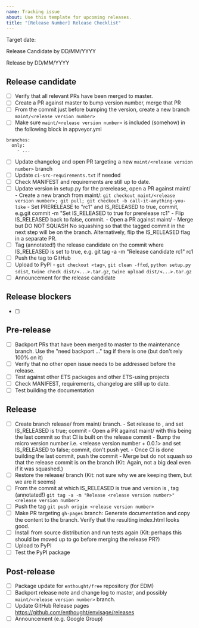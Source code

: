 ```yaml
---
name: Tracking issue
about: Use this template for upcoming releases.
title: "[Release Number] Release Checklist"
---
```


Target date:

Release Candidate by DD/MM/YYYY

Release by DD/MM/YYYY

Release candidate
-------------------
- [ ] Verify that all relevant PRs have been merged to master.
- [ ] Create a PR against master to bump version number, merge that PR
- [ ] From the commit just before bumping the version, create a new branch `maint/<release version number>`
- [ ] Make sure `maint/<release version number>` is included (somehow) in the following block in appveyor.yml 
```
branches:
  only:
    - ...
```
- [ ] Update changelog and open PR targeting a new `maint/<release version number>` branch
- [ ] Update `ci-src-requirements.txt` if needed
- [ ] Check MANIFEST and requirements are still up to date.
- [ ] Update version in setup.py for the prerelease, open a PR against maint/<release version number>
       - Create a new branch from maint/<release version number>: `git checkout maint/<release version number>; git pull; git checkout -b call-it-anything-you-like`
       - Set PRERELEASE to "rc1" and IS_RELEASED to true, commit, e.g.git commit -m "Set IS_RELEASED to true for prerelease <release version number>rc1"
       - Flip IS_RELEASED back to false, commit.
       - Open a PR against maint/<release version number>
       - Merge but DO NOT SQUASH
No squashing so that the tagged commit in the next step will be on the branch. Alternatively, flip the IS_RELEASED flag in a separate PR.
- [ ] Tag (annotated!) the release candidate on the commit where IS_RELEASED is set to true, e.g. git tag -a -m "Release candidate <release version number>rc1" <release version number>rc1 <commit-hash>
- [ ] Push the tag to GitHub
- [ ] Upload to PyPI
       - `git checkout <tag>`, `git clean -ffxd`, `python setup.py sdist`, `twine check dist/<...>.tar.gz`, `twine upload dist/<...>.tar.gz`
- [ ] Announcement for the release candidate

Release blockers
----------------
- [ ]

Pre-release
---
- [ ] Backport PRs that have been merged to master to the maintenance branch. Use the "need backport ..." tag if there is one (but don't rely 100% on it)
- [ ] Verify that no other open issue needs to be addressed before the release.
- [ ] Test against other ETS packages and other ETS-using projects
- [ ] Check MANIFEST, requirements, changelog are still up to date.
- [ ] Test building the documentation

Release
-------
- [ ] Create branch release/<release version number> from maint/<release version number> branch.
        - Set release to <release version number>, and set IS_RELEASED is true; commit
        - Open a PR against maint/<release version number> with this being the last commit so that CI is built on the release commit
        - Bump the micro version number i.e. <release version number + 0.0.1> and set IS_RELEASED to false; commit, don't push yet.
        - Once CI is done building the last commit, push the commit
        - Merge but do not squash so that the release commit is on the branch (Kit: Again, not a big deal even if it was squashed.)
- [ ] Restore the release/<release version number> branch (Kit: not sure why we are keeping them, but we are it seems)
- [ ] From the commit at which IS_RELEASED is true and version is <release version number>, tag (annotated!) `git tag -a -m "Release <release version number>" <release version number>`
- [ ] Push the tag `git push origin <release version number>`
- [ ] Make PR targeting `gh-pages` branch: Generate documentation and copy the content to the branch. Verify that the resulting index.html looks good.
- [ ] Install from source distribution and run tests again (Kit: perhaps this should be moved up to go before merging the release PR?)
- [ ] Upload to PyPI
- [ ] Test the PyPI package

Post-release
-------------
- [ ] Package update for `enthought/free` repository (for EDM)
- [ ] Backport release note and change log to master, and possibly `maint/<release version number>` branch.
- [ ] Update GitHub Release pages https://github.com/enthought/envisage/releases
- [ ] Announcement (e.g. Google Group)
